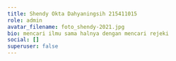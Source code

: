 ```yaml
---
title: Shendy Okta Dahyaningsih 215411015
role: admin
avatar_filename: foto_shendy-2021.jpg
bio: mencari ilmu sama halnya dengan mencari rejeki
social: []
superuser: false
---
```

